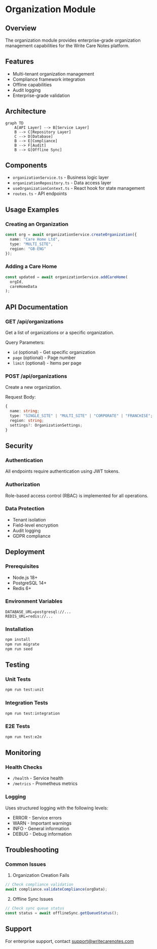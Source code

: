 # Organization Module

## Overview
The organization module provides enterprise-grade organization management capabilities for the Write Care Notes platform.

## Features
- Multi-tenant organization management
- Compliance framework integration
- Offline capabilities
- Audit logging
- Enterprise-grade validation

## Architecture
```mermaid
graph TD
    A[API Layer] --> B[Service Layer]
    B --> C[Repository Layer]
    C --> D[Database]
    B --> E[Compliance]
    B --> F[Audit]
    B --> G[Offline Sync]
```

## Components
- `organizationService.ts` - Business logic layer
- `organizationRepository.ts` - Data access layer
- `useOrganizationContext.ts` - React hook for state management
- `routes.ts` - API endpoints

## Usage Examples

### Creating an Organization
```typescript
const org = await organizationService.createOrganization({
  name: "Care Home Ltd",
  type: "MULTI_SITE",
  region: "GB-ENG"
});
```

### Adding a Care Home
```typescript
const updated = await organizationService.addCareHome(
  orgId,
  careHomeData
);
```

## API Documentation

### GET /api/organizations
Get a list of organizations or a specific organization.

Query Parameters:
- `id` (optional) - Get specific organization
- `page` (optional) - Page number
- `limit` (optional) - Items per page

### POST /api/organizations
Create a new organization.

Request Body:
```typescript
{
  name: string;
  type: "SINGLE_SITE" | "MULTI_SITE" | "CORPORATE" | "FRANCHISE";
  region: string;
  settings?: OrganizationSettings;
}
```

## Security

### Authentication
All endpoints require authentication using JWT tokens.

### Authorization
Role-based access control (RBAC) is implemented for all operations.

### Data Protection
- Tenant isolation
- Field-level encryption
- Audit logging
- GDPR compliance

## Deployment

### Prerequisites
- Node.js 18+
- PostgreSQL 14+
- Redis 6+

### Environment Variables
```env
DATABASE_URL=postgresql://...
REDIS_URL=redis://...
```

### Installation
```bash
npm install
npm run migrate
npm run seed
```

## Testing

### Unit Tests
```bash
npm run test:unit
```

### Integration Tests
```bash
npm run test:integration
```

### E2E Tests
```bash
npm run test:e2e
```

## Monitoring

### Health Checks
- `/health` - Service health
- `/metrics` - Prometheus metrics

### Logging
Uses structured logging with the following levels:
- ERROR - Service errors
- WARN - Important warnings
- INFO - General information
- DEBUG - Debug information

## Troubleshooting

### Common Issues

1. Organization Creation Fails
```typescript
// Check compliance validation
await compliance.validateCompliance(orgData);
```

2. Offline Sync Issues
```typescript
// Check sync queue status
const status = await offlineSync.getQueueStatus();
```

## Support
For enterprise support, contact support@writecarenotes.com